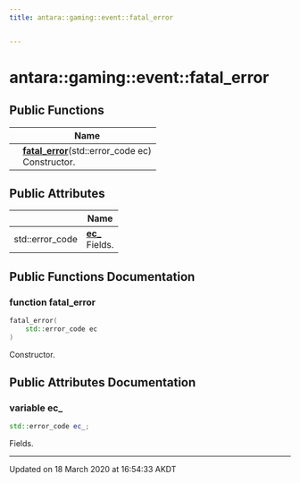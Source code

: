 ```yaml
---
title: antara::gaming::event::fatal_error


---
```


# antara::gaming::event::fatal_error















## Public Functions

|                | Name           |
| -------------- | -------------- |
|  | **[fatal_error](Classes/structantara_1_1gaming_1_1event_1_1fatal__error.md#function-fatal_error)**(std::error_code ec) <br>Constructor.  |


## Public Attributes

|                | Name           |
| -------------- | -------------- |
| std::error_code | **[ec_](Classes/structantara_1_1gaming_1_1event_1_1fatal__error.md#variable-ec_)** <br>Fields.  |










## Public Functions Documentation

### function fatal_error

```cpp
fatal_error(
    std::error_code ec
)
```

Constructor. 





























## Public Attributes Documentation

### variable ec_

```cpp
std::error_code ec_;
```

Fields. 































-------------------------------

Updated on 18 March 2020 at 16:54:33 AKDT